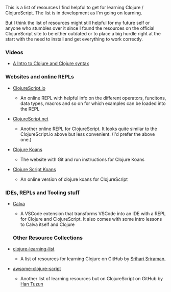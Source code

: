 This is a list of resources I find helpful to get for learning Clojure / ClojureScript. The list is in development as I'm going on learning.

But I think the list of resources might still helpful for my future self or anyone who stumbles over it since I found the resources on the official ClojureScript site to be either outdated or to place a big hurdle right at the start with the need to install and get everything to work correctly.

### Videos

 - [A Intro to Clojure and Clojure syntax](https://youtu.be/uwRFOFvd-CU)

### Websites and online REPLs

- [ClojureScript.io](https://clojurescript.io)
	- An online REPL with helpful info on the different operators, funcitons, data types, macros and so on for which examples can be loaded into the REPL

- [ClojureScript.net](http://clojurescript.net/)
	- Another online REPL for ClojureScript. It looks quite similar to the ClojureScript.io above but less convenient. (I'd prefer the above one.)

- [Clojure Koans](http://clojurekoans.com) 
	- The website with Git and run instructions for Clojure Koans

- [Clojure Script Koans](http://clojurescriptkoans.com) 
	- An online version of clojure koans for ClojureScript

### IDEs, REPLs and Tooling stuff

- [Calva](https://calva.io)
	- A VSCode extension that transforms VSCode into an IDE with a REPL for Clojure and ClojureScript. It also comes with some intro lessons to Calva itself and Clojure

  ### Other Resource Collections

- [clojure-learning-list](https://gist.github.com/ssrihari/0bf159afb781eef7cc552a1a0b17786f)
  - A list of resources for learning Clojure on GitHub by [Srihari Sriraman.](https://gist.github.com/ssrihari)

- [awsome-clojure-script](https://github.com/hantuzun/awesome-clojurescript)
	- Another list of learning resources but on ClojureScript on GitHub by [Han Tuzun](https://github.com/hantuzun)